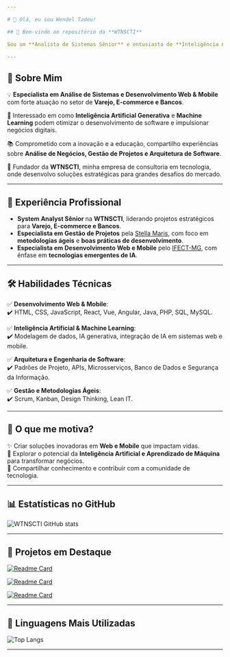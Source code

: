 ```yaml
---

# 👋 Olá, eu sou Wendel Tadeu!  

## 🚀 Bem-vindo ao repositório da **WTNSCTI**  

Sou um **Analista de Sistemas Sênior** e entusiasta de **Inteligência Artificial e Aprendizado de Máquina**, apaixonado por inovação e tecnologia. Como **IT Consultant e Embaixador DIO** na [DIO](https://digitalinnovation.one/), busco sempre compartilhar conhecimento e contribuir para a comunidade.  

---
```


## 🎯 **Sobre Mim**  

💡 **Especialista em Análise de Sistemas e Desenvolvimento Web & Mobile** com forte atuação no setor de **Varejo, E-commerce e Bancos**.  

📌 Interessado em como **Inteligência Artificial Generativa** e **Machine Learning** podem otimizar o desenvolvimento de software e impulsionar negócios digitais.  

📚 Comprometido com a inovação e a educação, compartilho experiências sobre **Análise de Negócios, Gestão de Projetos e Arquitetura de Software**.  

🚀 Fundador da **WTNSCTI**, minha empresa de consultoria em tecnologia, onde desenvolvo soluções estratégicas para grandes desafios do mercado.  

---

## 💼 **Experiência Profissional**  

- **System Analyst Sênior** na **WTNSCTI**, liderando projetos estratégicos para **Varejo, E-commerce e Bancos**.  
- **Especialista em Gestão de Projetos** pela [Stella Maris](https://www.instagram.com/faculdadestellamarisoficial/), com foco em **metodologias ágeis** e **boas práticas de desenvolvimento**.  
- **Especialista em Desenvolvimento Web e Mobile** pelo [IFECT-MG](https://www.ifsudestemg.edu.br/riopomba), com ênfase em **tecnologias emergentes de IA**.  

---

## 🛠 **Habilidades Técnicas**  

✅ **Desenvolvimento Web & Mobile**:  
✔️ HTML, CSS, JavaScript, React, Vue, Angular, Java, PHP, SQL, MySQL.  

✅ **Inteligência Artificial & Machine Learning**:  
✔️ Modelagem de dados, IA generativa, integração de IA em sistemas web e mobile.  

✅ **Arquitetura e Engenharia de Software**:  
✔️ Padrões de Projeto, APIs, Microsserviços, Banco de Dados e Segurança da Informação.  

✅ **Gestão e Metodologias Ágeis**:  
✔️ Scrum, Kanban, Design Thinking, Lean IT.  

---

## 🎯 **O que me motiva?**  

✨ Criar soluções inovadoras em **Web e Mobile** que impactam vidas.  
🤖 Explorar o potencial da **Inteligência Artificial e Aprendizado de Máquina** para transformar negócios.  
📢 Compartilhar conhecimento e contribuir com a comunidade de tecnologia.  

---

## 📊 **Estatísticas no GitHub**  

![WTNSCTI GitHub stats](https://github-readme-stats.vercel.app/api?username=wtnscti&show_icons=true&theme=dark)  

---

## 🚀 **Projetos em Destaque**  

[![Readme Card](https://github-readme-stats.vercel.app/api/pin/?username=wtnscti&repo=tcc-ifsuldestemg-web&theme=dark)](https://github.com/wtnscti/tcc-ifsuldestemg-web)  

[![Readme Card](https://github-readme-stats.vercel.app/api/pin/?username=wtnscti&repo=ticemtrilhas&theme=dark)](https://github.com/wtnscti/ticemtrilhas)  

[![Readme Card](https://github-readme-stats.vercel.app/api/pin/?username=wtnscti&repo=dio-lab-open-source&theme=dark)](https://github.com/wtnscti/dio-lab-open-source)  

---

## 📌 **Linguagens Mais Utilizadas**  

![Top Langs](https://github-readme-stats.vercel.app/api/top-langs/?username=wtnscti&layout=compact&theme=dark)  

---

